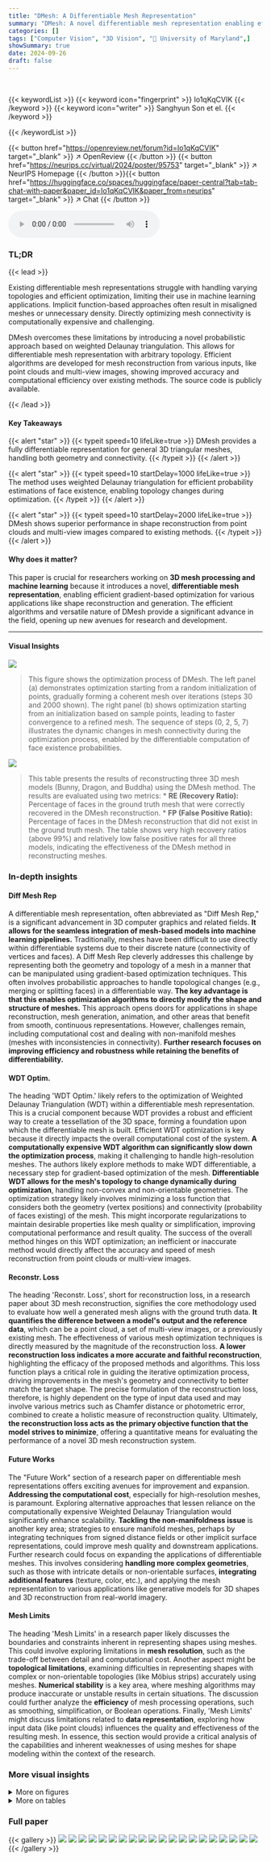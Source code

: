 ```yaml
---
title: "DMesh: A Differentiable Mesh Representation"
summary: "DMesh: A novel differentiable mesh representation enabling efficient gradient-based optimization for diverse 3D shape applications."
categories: []
tags: ["Computer Vision", "3D Vision", "🏢 University of Maryland",]
showSummary: true
date: 2024-09-26
draft: false
---
```


<br>

{{< keywordList >}}
{{< keyword icon="fingerprint" >}} Io1qKqCVIK {{< /keyword >}}
{{< keyword icon="writer" >}} Sanghyun Son et el. {{< /keyword >}}
 
{{< /keywordList >}}

{{< button href="https://openreview.net/forum?id=Io1qKqCVIK" target="_blank" >}}
↗ OpenReview
{{< /button >}}
{{< button href="https://neurips.cc/virtual/2024/poster/95753" target="_blank" >}}
↗ NeurIPS Homepage
{{< /button >}}{{< button href="https://huggingface.co/spaces/huggingface/paper-central?tab=tab-chat-with-paper&paper_id=Io1qKqCVIK&paper_from=neurips" target="_blank" >}}
↗ Chat
{{< /button >}}



<audio controls>
    <source src="https://ai-paper-reviewer.com/Io1qKqCVIK/podcast.wav" type="audio/wav">
    Your browser does not support the audio element.
</audio>


### TL;DR


{{< lead >}}

Existing differentiable mesh representations struggle with handling varying topologies and efficient optimization, limiting their use in machine learning applications.  Implicit function-based approaches often result in misaligned meshes or unnecessary density.  Directly optimizing mesh connectivity is computationally expensive and challenging. 

DMesh overcomes these limitations by introducing a novel probabilistic approach based on weighted Delaunay triangulation.  This allows for differentiable mesh representation with arbitrary topology.  Efficient algorithms are developed for mesh reconstruction from various inputs, like point clouds and multi-view images, showing improved accuracy and computational efficiency over existing methods.  The source code is publicly available.

{{< /lead >}}


#### Key Takeaways

{{< alert "star" >}}
{{< typeit speed=10 lifeLike=true >}} DMesh provides a fully differentiable representation for general 3D triangular meshes, handling both geometry and connectivity. {{< /typeit >}}
{{< /alert >}}

{{< alert "star" >}}
{{< typeit speed=10 startDelay=1000 lifeLike=true >}} The method uses weighted Delaunay triangulation for efficient probability estimations of face existence, enabling topology changes during optimization. {{< /typeit >}}
{{< /alert >}}

{{< alert "star" >}}
{{< typeit speed=10 startDelay=2000 lifeLike=true >}} DMesh shows superior performance in shape reconstruction from point clouds and multi-view images compared to existing methods. {{< /typeit >}}
{{< /alert >}}

#### Why does it matter?
This paper is crucial for researchers working on **3D mesh processing and machine learning** because it introduces a novel, **differentiable mesh representation**, enabling efficient gradient-based optimization for various applications like shape reconstruction and generation.  The efficient algorithms and versatile nature of DMesh provide a significant advance in the field, opening up new avenues for research and development.

------
#### Visual Insights



![](https://ai-paper-reviewer.com/Io1qKqCVIK/figures_0_1.jpg)

> This figure shows the optimization process of DMesh.  The left panel (a) demonstrates optimization starting from a random initialization of points, gradually forming a coherent mesh over iterations (steps 30 and 2000 shown). The right panel (b) shows optimization starting from an initialization based on sample points, leading to faster convergence to a refined mesh.  The sequence of steps (0, 2, 5, 7) illustrates the dynamic changes in mesh connectivity during the optimization process, enabled by the differentiable computation of face existence probabilities.





![](https://ai-paper-reviewer.com/Io1qKqCVIK/tables_6_1.jpg)

> This table presents the results of reconstructing three 3D mesh models (Bunny, Dragon, and Buddha) using the DMesh method.  The results are evaluated using two metrics:  * **RE (Recovery Ratio):** Percentage of faces in the ground truth mesh that were correctly recovered in the DMesh reconstruction. * **FP (False Positive Ratio):** Percentage of faces in the DMesh reconstruction that did not exist in the ground truth mesh.   The table shows very high recovery ratios (above 99%) and relatively low false positive rates for all three models, indicating the effectiveness of the DMesh method in reconstructing meshes.





### In-depth insights


#### Diff Mesh Rep
A differentiable mesh representation, often abbreviated as "Diff Mesh Rep," is a significant advancement in 3D computer graphics and related fields.  **It allows for the seamless integration of mesh-based models into machine learning pipelines.**  Traditionally, meshes have been difficult to use directly within differentiable systems due to their discrete nature (connectivity of vertices and faces).  A Diff Mesh Rep cleverly addresses this challenge by representing both the geometry and topology of a mesh in a manner that can be manipulated using gradient-based optimization techniques. This often involves probabilistic approaches to handle topological changes (e.g., merging or splitting faces) in a differentiable way.  **The key advantage is that this enables optimization algorithms to directly modify the shape and structure of meshes.** This approach opens doors for applications in shape reconstruction, mesh generation, animation, and other areas that benefit from smooth, continuous representations. However, challenges remain, including computational cost and dealing with non-manifold meshes (meshes with inconsistencies in connectivity).  **Further research focuses on improving efficiency and robustness while retaining the benefits of differentiability.**

#### WDT Optim.
The heading 'WDT Optim.' likely refers to the optimization of Weighted Delaunay Triangulation (WDT) within a differentiable mesh representation.  This is a crucial component because WDT provides a robust and efficient way to create a tessellation of the 3D space, forming a foundation upon which the differentiable mesh is built. Efficient WDT optimization is key because it directly impacts the overall computational cost of the system. **A computationally expensive WDT algorithm can significantly slow down the optimization process**, making it challenging to handle high-resolution meshes. The authors likely explore methods to make WDT differentiable, a necessary step for gradient-based optimization of the mesh.  **Differentiable WDT allows for the mesh's topology to change dynamically during optimization**, handling non-convex and non-orientable geometries.  The optimization strategy likely involves minimizing a loss function that considers both the geometry (vertex positions) and connectivity (probability of faces existing) of the mesh.  This might incorporate regularizations to maintain desirable properties like mesh quality or simplification, improving computational performance and result quality. The success of the overall method hinges on this WDT optimization; an inefficient or inaccurate method would directly affect the accuracy and speed of mesh reconstruction from point clouds or multi-view images.

#### Reconstr. Loss
The heading 'Reconstr. Loss', short for reconstruction loss, in a research paper about 3D mesh reconstruction, signifies the core methodology used to evaluate how well a generated mesh aligns with the ground truth data.  **It quantifies the difference between a model's output and the reference data**, which can be a point cloud, a set of multi-view images, or a previously existing mesh. The effectiveness of various mesh optimization techniques is directly measured by the magnitude of the reconstruction loss.  **A lower reconstruction loss indicates a more accurate and faithful reconstruction**, highlighting the efficacy of the proposed methods and algorithms.  This loss function plays a critical role in guiding the iterative optimization process, driving improvements in the mesh's geometry and connectivity to better match the target shape.  The precise formulation of the reconstruction loss, therefore, is highly dependent on the type of input data used and may involve various metrics such as Chamfer distance or photometric error, combined to create a holistic measure of reconstruction quality.  Ultimately, **the reconstruction loss acts as the primary objective function that the model strives to minimize**, offering a quantitative means for evaluating the performance of a novel 3D mesh reconstruction system.

#### Future Works
The "Future Work" section of a research paper on differentiable mesh representations offers exciting avenues for improvement and expansion.  **Addressing the computational cost**, especially for high-resolution meshes, is paramount.  Exploring alternative approaches that lessen reliance on the computationally expensive Weighted Delaunay Triangulation would significantly enhance scalability.  **Tackling the non-manifoldness issue** is another key area; strategies to ensure manifold meshes, perhaps by integrating techniques from signed distance fields or other implicit surface representations, could improve mesh quality and downstream applications.  Further research could focus on expanding the applications of differentiable meshes.  This involves considering **handling more complex geometries**, such as those with intricate details or non-orientable surfaces, **integrating additional features** (texture, color, etc.), and applying the mesh representation to various applications like generative models for 3D shapes and 3D reconstruction from real-world imagery.

#### Mesh Limits
The heading 'Mesh Limits' in a research paper likely discusses the boundaries and constraints inherent in representing shapes using meshes.  This could involve exploring limitations in **mesh resolution**, such as the trade-off between detail and computational cost.  Another aspect might be **topological limitations**, examining difficulties in representing shapes with complex or non-orientable topologies (like Möbius strips) accurately using meshes.  **Numerical stability** is a key area, where meshing algorithms may produce inaccurate or unstable results in certain situations.  The discussion could further analyze the **efficiency** of mesh processing operations, such as smoothing, simplification, or Boolean operations.  Finally, 'Mesh Limits' might discuss limitations related to **data representation**, exploring how input data (like point clouds) influences the quality and effectiveness of the resulting mesh.  In essence, this section would provide a critical analysis of the capabilities and inherent weaknesses of using meshes for shape modeling within the context of the research.


### More visual insights

<details>
<summary>More on figures
</summary>


![](https://ai-paper-reviewer.com/Io1qKqCVIK/figures_0_2.jpg)

> This figure demonstrates the versatility of the DMesh representation by showcasing its ability to represent various 3D shapes, including non-convex polyhedra with different topological properties, non-orientable surfaces like the Möbius strip and Klein bottle, and a complex protein structure.  The image visually confirms that DMesh can handle a wide range of geometric complexities and topological features.


![](https://ai-paper-reviewer.com/Io1qKqCVIK/figures_2_1.jpg)

> This figure illustrates the overall framework for optimizing a mesh based on given observations.  It breaks down the process into four stages: (a) Point representation: Each point has a 5D feature vector (position, weight, real value). (b) Face probability:  The system identifies potentially existing faces and calculates their probability. (c) Loss computation: Reconstruction loss is calculated based on the input (mesh, point cloud, or images). (d) Regularization: Additional regularization terms are added to improve mesh quality.


![](https://ai-paper-reviewer.com/Io1qKqCVIK/figures_3_1.jpg)

> This figure shows two examples of how the DMesh representation works. In 2D, a letter 'A' is constructed from a set of points and their connections. The blue faces represent faces that belong to the final mesh, while the yellow ones are auxiliary faces that aid in constructing the mesh but are not part of it. In 3D, a dragon model is shown, where again, the blue faces represent the final mesh, and the yellow ones are auxiliary faces. The figure illustrates how the DMesh approach represents complex shapes probabilistically, handling both geometric and topological details of the mesh.


![](https://ai-paper-reviewer.com/Io1qKqCVIK/figures_3_2.jpg)

> This figure illustrates the concept of k-simplex (Δ<sup>k</sup>) in d-dimensional space.  It shows different renderings of A<sub>k</sub><sup>d</sup>, which represents the existence probability of a k-simplex in a d-dimensional space.  The figure visually represents how the probability calculation changes depending on the dimensionality (d) and the number of vertices in the simplex (k). Different colors are used to distinguish different A<sub>k</sub><sup>d</sup> values.


![](https://ai-paper-reviewer.com/Io1qKqCVIK/figures_4_1.jpg)

> This figure illustrates the core concepts behind computing the existence probability of a 1-simplex (a line segment between two weighted points) within a Weighted Delaunay Triangulation (WDT).  Panel (a) shows the WDT and its dual, the Power Diagram (PD). Panel (b) highlights the power cell (Cp1) of a point p1, illustrating its relationship with the 1-simplex (∆¹) and its dual line (D△1). Panels (c) and (d) introduce the concept of a 'reduced' power cell (Rp1|△1), which excludes a specific point from the WDT, allowing for a differentiable measure of simplex existence based on the distance between the dual line and the reduced power cell.


![](https://ai-paper-reviewer.com/Io1qKqCVIK/figures_6_1.jpg)

> This figure shows the results of the weight regularization with different hyperparameters (λweight).  The images illustrate how varying λweight influences the complexity of the mesh.  A smaller λweight (10⁻⁸) results in a more complex mesh, while larger values (10⁻⁵ and 10⁻⁴) produce simpler meshes. This demonstrates the effect of the weight regularization on mesh simplification.


![](https://ai-paper-reviewer.com/Io1qKqCVIK/figures_7_1.jpg)

> This figure compares the results of point cloud and multi-view reconstruction using the proposed DMesh method with several other state-of-the-art methods.  It demonstrates the ability of DMesh to accurately reconstruct meshes, particularly those with open or mixed surfaces, where other methods struggle.  The ground truth meshes are shown for comparison, highlighting DMesh's superior performance in detail preservation and handling of surface complexity.


![](https://ai-paper-reviewer.com/Io1qKqCVIK/figures_8_1.jpg)

> This figure shows the process of shape interpolation using DMesh. Starting with a torus, the model is optimized using multi-view images to gradually transform it into a double torus, demonstrating DMesh's ability to handle topology changes during optimization.


![](https://ai-paper-reviewer.com/Io1qKqCVIK/figures_9_1.jpg)

> This bar chart visualizes the computational cost breakdown for calculating face existence probabilities in the DMesh method, categorized into WDT construction and probability computation.  It reveals a significant increase in computation time beyond 20,000 points, primarily driven by the WDT construction.  The probability computation remains relatively efficient.


![](https://ai-paper-reviewer.com/Io1qKqCVIK/figures_19_1.jpg)

> This figure illustrates the tessellation structure used in the second differentiable renderer (FB).  A ray tracing through the scene intersects a sequence of triangles (tetrahedra in 3D).  The structure ensures that when a ray enters a triangle through one edge, it proceeds to the next adjacent triangle only through a different edge of the current triangle. This allows efficient depth sorting without explicit depth testing, reducing computational cost and memory usage. The green line in the figure represents a sample ray tracing across the triangles.


![](https://ai-paper-reviewer.com/Io1qKqCVIK/figures_20_1.jpg)

> This figure shows the results of rendering using two different renderers, F<sub>A</sub> and F<sub>B</sub>.  Renderer F<sub>A</sub> is a partially differentiable tile-based approach, while F<sub>B</sub>, based on Laine et al. (2020), is used to supplement F<sub>A</sub> because F<sub>A</sub> lacks visibility-related gradients needed for accurate results.  The comparison highlights the strengths and weaknesses of each rendering method for producing diffuse and depth images.


![](https://ai-paper-reviewer.com/Io1qKqCVIK/figures_21_1.jpg)

> This figure shows how the authors initialize DMesh using sample points from a ground truth mesh.  The left image (a) illustrates the uniform sampling of 10,000 points from the ground truth mesh. The right image (b) displays two different point sets: the sampled points (red) and the Voronoi vertices (blue). The initial mesh generated from these points is also shown (right image, right side), which has holes.  The figure demonstrates one of the methods to initialize the parameters of the DMesh.


![](https://ai-paper-reviewer.com/Io1qKqCVIK/figures_21_2.jpg)

> This figure shows the results of multi-view reconstruction using DMesh.  It highlights a two-phase optimization process. The first phase uses a fast, but less precise, renderer leading to some incorrect inner faces. The second phase employs a more accurate renderer to refine the mesh and remove these artifacts.  The x-ray rendering in MeshLab reveals the inner structure.


![](https://ai-paper-reviewer.com/Io1qKqCVIK/figures_23_1.jpg)

> This figure shows the intermediate steps of converting a bunny model into DMesh representation.  (a) shows the ground truth bunny mesh. (b) shows the initialization step where the initial DMesh is a convex hull around the bunny. (c) shows the point insertion step where additional points are added to problematic regions of the mesh. (d) shows the result after 5000 optimization steps, demonstrating that the model has largely recovered the connectivity of the original mesh.


![](https://ai-paper-reviewer.com/Io1qKqCVIK/figures_25_1.jpg)

> This figure shows the initialization of DMesh using sample points from a ground truth mesh.  Subfigure (a) illustrates the uniform sampling of 10,000 points from the ground truth mesh. Subfigure (b) presents two visualizations: one showing the sampled points in red and the Voronoi vertices in blue, and another depicting the initial, incomplete mesh generated from these points, highlighting its many holes. This initialization technique leverages the proximity of Voronoi vertices to the medial axis of the shape.


![](https://ai-paper-reviewer.com/Io1qKqCVIK/figures_26_1.jpg)

> This figure shows the optimization process of DMesh for multi-view reconstruction of a plant model over four epochs. Each epoch starts with an initial state (left column) and ends with a last state (right column).  The left images display the initial point distribution with colors representing the real values of the points, while the right images show the resulting 3D mesh after optimization.  The first epoch begins without pre-existing sample points, and subsequent epochs utilize sampled points from the previous epoch's mesh for initialization, refining the mesh iteratively.


![](https://ai-paper-reviewer.com/Io1qKqCVIK/figures_28_1.jpg)

> This figure shows the results of converting three different meshes (Bunny, Dragon, and Buddha) into DMesh.  The left column shows the original meshes, while the right column shows the corresponding DMesh reconstructions. The results demonstrate the method's ability to accurately preserve the connectivity of the original mesh, with only minor differences in appearance due to small positional adjustments during optimization.


![](https://ai-paper-reviewer.com/Io1qKqCVIK/figures_29_1.jpg)

> This figure compares the reconstruction results of a closed surface model from the Thingi32 dataset using three different methods: the ground truth mesh, the Flexicube method, and the DMesh method proposed in the paper. The Flexicube method produces a mesh with some internal structures, while the DMesh method produces a cleaner mesh without these internal structures. This comparison highlights one of the advantages of the DMesh method, which is its ability to produce cleaner meshes by removing internal structures during post-processing.


![](https://ai-paper-reviewer.com/Io1qKqCVIK/figures_29_2.jpg)

> This figure compares the reconstruction results of the Plant model using the proposed DMesh method and the Flexicube method.  It highlights that Flexicube tends to produce redundant and self-intersecting faces, particularly for open surfaces like the leaves of the plant.  The DMesh method avoids this issue.


![](https://ai-paper-reviewer.com/Io1qKqCVIK/figures_30_1.jpg)

> This figure shows the optimization process of DMesh for multi-view reconstruction of a plant model across four epochs. Each epoch starts with an initialization, either from scratch or using samples from the previous epoch's results. The left side displays the initial point attributes color-coded by real values, while the right shows the mesh extracted at each epoch's end.  The process demonstrates how the mesh progressively refines over epochs, incorporating more points, and more accurately representing the target object.


![](https://ai-paper-reviewer.com/Io1qKqCVIK/figures_31_1.jpg)

> This figure shows the optimization process of DMesh for multi-view reconstruction of a plant model. Each row displays the initial and final states of the model in each epoch.  The left column shows the point attributes color-coded by their real values, while the right column shows the extracted mesh. The first epoch starts without sample points, and subsequent epochs utilize sample points from the previous epoch's mesh for initialization. This illustrates the iterative refinement process of the DMesh optimization.


![](https://ai-paper-reviewer.com/Io1qKqCVIK/figures_33_1.jpg)

> This figure shows the results of point cloud and multi-view reconstruction experiments on four different open-surface models. For each model, it displays (from left to right): the ground truth mesh, the sampled point cloud used as input, the reconstructed mesh from the point cloud, the diffuse rendering of the reconstructed mesh, and finally, the reconstructed mesh from multi-view images.  The figure demonstrates the capability of DMesh to reconstruct open surfaces from both point cloud and multi-view data.


![](https://ai-paper-reviewer.com/Io1qKqCVIK/figures_34_1.jpg)

> This figure shows the results of applying the DMesh method to reconstruct 3D models from point cloud and multi-view image data.  The figure presents four different closed-surface models. For each model, it displays: (a) the ground truth mesh, (b) a sample point cloud used as input for reconstruction, (c) the mesh reconstructed from the point cloud, (d) a diffuse rendering of the reconstructed mesh, and (e) the mesh reconstructed from multi-view images. The results demonstrate the method's ability to accurately reconstruct 3D shapes from different input data types.


![](https://ai-paper-reviewer.com/Io1qKqCVIK/figures_35_1.jpg)

> This figure compares the results of point cloud and multi-view reconstruction using the proposed DMesh method with other state-of-the-art methods. The results show that DMesh effectively reconstructs the original shapes without losing much detail, unlike other methods that often fail to reconstruct open and mixed surfaces or exhibit artifacts.  The ground truth mesh is displayed, followed by the results from DMesh, PSR, VoroMesh, NDC, FlexiCube, and NIE.


</details>




<details>
<summary>More on tables
</summary>


![](https://ai-paper-reviewer.com/Io1qKqCVIK/tables_7_1.jpg)
> This table presents a quantitative comparison of different methods for point cloud and multi-view reconstruction.  It compares the methods using several metrics: Chamfer Distance (CD), F1-score (F1), Normal Consistency (NC), Edge Chamfer Distance (ECD), and Edge F1-score (EF1).  It also shows the number of vertices and faces in the generated meshes, and the computation time.  The best results for each metric are highlighted in bold.  The metrics are used to evaluate the accuracy and efficiency of each reconstruction method.

![](https://ai-paper-reviewer.com/Io1qKqCVIK/tables_13_1.jpg)
> This table compares several mesh reconstruction methods based on different techniques, including template mesh, neural signed distance fields (SDF), neural unsigned distance fields (UDF), and differentiable isosurface extraction.  The comparison focuses on the methods' ability to handle closed and open surfaces, whether they offer differentiable meshing and rendering, and their capacity for geometric and mesh topology changes, as well as the manifold property of their output meshes.  The table highlights the unique capabilities and limitations of each approach, including DMesh (the authors' method).

![](https://ai-paper-reviewer.com/Io1qKqCVIK/tables_16_1.jpg)
> This table compares various mesh reconstruction methods based on different criteria.  The methods are categorized by their approach to mesh representation (template mesh, neural SDF, neural UDF, differentiable isosurface extraction) and compared against the proposed DMesh method. The criteria used for comparison include whether the method supports closed or open surfaces, differentiable meshing and rendering processes, geometric and mesh topology changes, and the resulting mesh's manifoldness.  Each method is evaluated based on the presence (O) or absence (X) of these traits, with Δ indicating a partial or conditional presence of a trait.

![](https://ai-paper-reviewer.com/Io1qKqCVIK/tables_31_1.jpg)
> This table presents the ablation study of the weight regularization. For different lambda_weight values (10^-6, 10^-5, 10^-4), the Chamfer Distance (CD) and the number of faces in the reconstructed mesh are compared.  It shows a trade-off between mesh complexity (number of faces) and reconstruction accuracy (CD). Lower lambda_weight values lead to lower CD but higher number of faces, while higher lambda_weight values show higher CD but fewer faces.

![](https://ai-paper-reviewer.com/Io1qKqCVIK/tables_31_2.jpg)
> This table compares several optimization-based 3D shape reconstruction methods based on different shape representations. It compares methods using template meshes, neural signed distance fields (SDF), neural unsigned distance fields (UDF), and differentiable isosurface extraction.  The comparison is made across several criteria, including whether the methods handle closed and open surfaces, support differentiable meshing and rendering, and allow changes in geometric and mesh topology.  It also indicates if the resulting mesh is guaranteed to be manifold.

</details>




### Full paper

{{< gallery >}}
<img src="https://ai-paper-reviewer.com/Io1qKqCVIK/1.png" class="grid-w50 md:grid-w33 xl:grid-w25" />
<img src="https://ai-paper-reviewer.com/Io1qKqCVIK/2.png" class="grid-w50 md:grid-w33 xl:grid-w25" />
<img src="https://ai-paper-reviewer.com/Io1qKqCVIK/3.png" class="grid-w50 md:grid-w33 xl:grid-w25" />
<img src="https://ai-paper-reviewer.com/Io1qKqCVIK/4.png" class="grid-w50 md:grid-w33 xl:grid-w25" />
<img src="https://ai-paper-reviewer.com/Io1qKqCVIK/5.png" class="grid-w50 md:grid-w33 xl:grid-w25" />
<img src="https://ai-paper-reviewer.com/Io1qKqCVIK/6.png" class="grid-w50 md:grid-w33 xl:grid-w25" />
<img src="https://ai-paper-reviewer.com/Io1qKqCVIK/7.png" class="grid-w50 md:grid-w33 xl:grid-w25" />
<img src="https://ai-paper-reviewer.com/Io1qKqCVIK/8.png" class="grid-w50 md:grid-w33 xl:grid-w25" />
<img src="https://ai-paper-reviewer.com/Io1qKqCVIK/9.png" class="grid-w50 md:grid-w33 xl:grid-w25" />
<img src="https://ai-paper-reviewer.com/Io1qKqCVIK/10.png" class="grid-w50 md:grid-w33 xl:grid-w25" />
<img src="https://ai-paper-reviewer.com/Io1qKqCVIK/11.png" class="grid-w50 md:grid-w33 xl:grid-w25" />
<img src="https://ai-paper-reviewer.com/Io1qKqCVIK/12.png" class="grid-w50 md:grid-w33 xl:grid-w25" />
<img src="https://ai-paper-reviewer.com/Io1qKqCVIK/13.png" class="grid-w50 md:grid-w33 xl:grid-w25" />
<img src="https://ai-paper-reviewer.com/Io1qKqCVIK/14.png" class="grid-w50 md:grid-w33 xl:grid-w25" />
<img src="https://ai-paper-reviewer.com/Io1qKqCVIK/15.png" class="grid-w50 md:grid-w33 xl:grid-w25" />
<img src="https://ai-paper-reviewer.com/Io1qKqCVIK/16.png" class="grid-w50 md:grid-w33 xl:grid-w25" />
<img src="https://ai-paper-reviewer.com/Io1qKqCVIK/17.png" class="grid-w50 md:grid-w33 xl:grid-w25" />
<img src="https://ai-paper-reviewer.com/Io1qKqCVIK/18.png" class="grid-w50 md:grid-w33 xl:grid-w25" />
<img src="https://ai-paper-reviewer.com/Io1qKqCVIK/19.png" class="grid-w50 md:grid-w33 xl:grid-w25" />
<img src="https://ai-paper-reviewer.com/Io1qKqCVIK/20.png" class="grid-w50 md:grid-w33 xl:grid-w25" />
{{< /gallery >}}